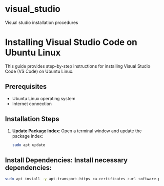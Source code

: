 # visual_studio
Visual studio installation procedures

# Installing Visual Studio Code on Ubuntu Linux

This guide provides step-by-step instructions for installing Visual Studio Code (VS Code) on Ubuntu Linux.

## Prerequisites

- Ubuntu Linux operating system
- Internet connection

## Installation Steps

1. **Update Package Index**: Open a terminal window and update the package index:
   ```bash
   sudo apt update
## Install Dependencies: Install necessary dependencies:
   ```bash
   sudo apt install -y apt-transport-https ca-certificates curl software-properties-common

